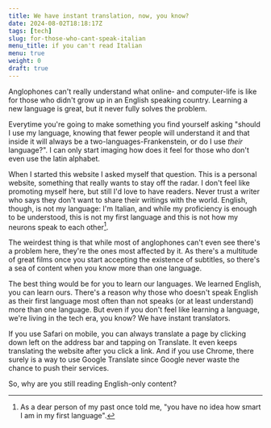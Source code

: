 ```yaml
---
title: We have instant translation, now, you know?
date: 2024-08-02T18:18:17Z
tags: [tech]
slug: for-those-who-cant-speak-italian
menu_title: if you can't read Italian
menu: true
weight: 0
draft: true
---
```

        
Anglophones can't really understand what online- and computer-life is like for those who didn't grow up in an English speaking country.  Learning a new language is great, but it never fully solves the problem.

Everytime you're going to make something you find yourself asking "should I use my language, knowing that fewer people will understand it and that inside it will always be a two-languages-Frankenstein, or do I use _their_ language?".  I can only start imaging how does it feel for those who don't even use the latin alphabet.

When I started this website I asked myself that question.  This is a personal website, something that really wants to stay off the radar.  I don't feel like promoting myself here, but still I'd love to have readers.  Never trust a writer who says they don't want to share their writings with the world.  English, though, is not my language: I'm Italian, and while my proficiency is enough to be understood, this is not my first language and this is not how my neurons speak to each other[^1].

The weirdest thing is that while most of anglophones can't even see there's a problem here, they're the ones most affected by it.  As there's a multitude of great films once you start accepting the existence of subtitles, so there's a sea of content when you know more than one language.

The best thing would be for you to learn our languages.  We learned English, you can learn ours. There's a reason why those who doesn't speak English as their first language most often than not speaks (or at least understand) more than one language.  But even if you don't feel like learning a language, we're living in the tech era, you know? We have instant translators.

If you use Safari on mobile, you can always translate a page by clicking down left on the address bar and tapping on Translate.  It even keeps translating the website after you click a link.  And if you use Chrome, there surely is a way to use Google Translate since Google never waste the chance to push their services.

So, why are you still reading English-only content?

[^1]: As a dear person of my past once told me, "you have no idea how smart I am in my first language".
